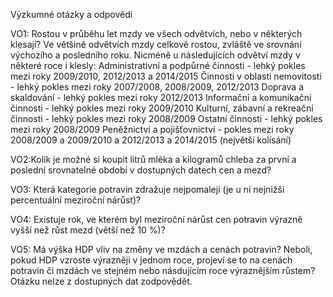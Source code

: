 Výzkumné otázky a odpovědi
    
VO1: Rostou v průběhu let mzdy ve všech odvětvích, nebo v některých klesají?
Ve většině odvětvích mzdy celkově rostou, zvláště ve srovnání výchozího a posledního roku. Nicméně u následujících odvětví mzdy v některé roce i klesly: 
Administrativní a podpůrné činnosti - lehký pokles mezi roky 2009/2010, 2012/2013 a 2014/2015
Činnosti v oblasti nemovitostí - lehký pokles mezi roky 2007/2008, 2008/2009, 2012/2013
Doprava a skaldování - lehký pokles mezi roky 2012/2013
Informační a komunikační činnosti - lehký pokles mezi roky 2009/2010
Kulturní, zábavní a rekreační činnosti - lehký pokles mezi roky 2008/2009
Ostatní činnosti - lehký pokles mezi roky 2008/2009
Peněžnictví a pojišťovnictví - pokles mezi roky 2008/2009 a 2009/2010 a 2012/2013 a 2014/2015 (největší kolísání)
    
VO2:Kolik je možné si koupit litrů mléka a kilogramů chleba za první a poslední srovnatelné období v dostupných datech cen a mezd?

    
VO3: Která kategorie potravin zdražuje nejpomaleji (je u ní nejnižší percentuální meziroční nárůst)?

    
VO4: Existuje rok, ve kterém byl meziroční nárůst cen potravin výrazně vyšší než růst mezd (větší než 10 %)?

    
VO5: Má výška HDP vliv na změny ve mzdách a cenách potravin? Neboli, pokud HDP vzroste výrazněji v jednom roce, projeví se to na cenách potravin či mzdách ve stejném nebo násdujícím roce výraznějším růstem?
Otázku nelze z dostupných dat zodpovědět.
